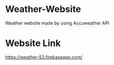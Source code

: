 # Weather-Website
Weather website made by using Accuweather API

# Website Link
https://weather-53.firebaseapp.com/
